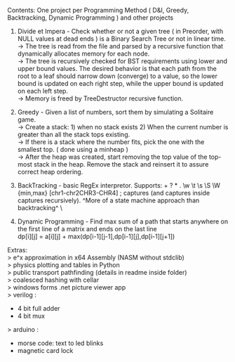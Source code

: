 Contents: One project per Programming Method ( D&I, Greedy, Backtracking, Dynamic Programming ) and other projects

1. Divide et Impera - Check whether or not a given tree ( in Preorder, with NULL values at dead ends ) is a Binary Search Tree or not in linear time. \
  -> The tree is read from the file and parsed by a recursive function that dynamically allocates memory for each node. \
  -> The tree is recursively checked for BST requirements using lower and upper bound values. The desired behavior is that each path from the root to a leaf should narrow down (converge) to a value, so the lower bound is updated on each right step, while the upper bound is updated on each left step. \
  -> Memory is freed by TreeDestructor recursive function. 
2. Greedy - Given a list of numbers, sort them by simulating a Solitaire game. \
  -> Create a stack: 1) when no stack exists 2) When the current number is greater than all the stack tops existing. \
  -> If there is a stack where the number fits, pick the one with the smallest top. ( done using a minheap ) \
  -> After the heap was created, start removing the top value of the top-most stack in the heap. Remove the stack and reinsert it to assure correct heap ordering. 
3. BackTracking - basic RegEx interpretor. Supports: + ? * . \w \t \s \S \W {min,max} [chr1-chr2CHR3-CHR4] ; captures (and captures inside captures recursively).
^More of a state machine approach than backtracking^ \

4. Dynamic Programming - Find max sum of a path that starts anywhere on the first line of a matrix and ends on the last line \
  dp[i][j] = a[i][j] + max(dp[i-1][j-1],dp[i-1][j],dp[i-1][j+1])

Extras: \
  \> e^x approximation in x64 Assembly (NASM without stdclib) \
  \> physics plotting and tables in Python \
  \> public transport pathfinding (details in readme inside folder) \
  \> coalesced hashing with cellar \
  \> windows forms .net picture viewer app \
  \> verilog :
  - 4 bit full adder
  - 4 bit mux

<!------->
  
  \> arduino : 
  - morse code: text to led blinks 
  - magnetic card lock 
